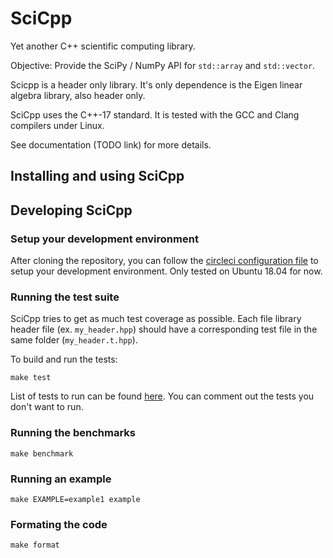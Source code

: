 # SciCpp

Yet another C++ scientific computing library.

Objective: Provide the SciPy / NumPy API for `std::array` and `std::vector`.

Scicpp is a header only library.
It's only dependence is the Eigen linear algebra library, also header only.

SciCpp uses the C++-17 standard.
It is tested with the GCC and Clang compilers under Linux.

See documentation (TODO link) for more details.

## Installing and using SciCpp

## Developing SciCpp

### Setup your development environment

After cloning the repository, you can follow the [circleci configuration file](.circleci/config.yml) to setup your
development environment. Only tested on Ubuntu 18.04 for now.

### Running the test suite

SciCpp tries to get as much test coverage as possible.
Each file library header file (ex. `my_header.hpp`) should have a
corresponding test file in the same folder (`my_header.t.hpp`).

To build and run the tests:

```
make test
```

List of tests to run can be found [here](tests/scicpp_test.cpp).
You can comment out the tests you don't want to run.

### Running the benchmarks

```
make benchmark
```

### Running an example

```
make EXAMPLE=example1 example
```

### Formating the code

```
make format
```

